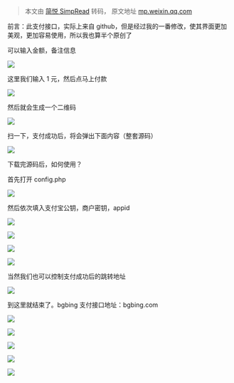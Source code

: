 > 本文由 [简悦 SimpRead](http://ksria.com/simpread/) 转码， 原文地址 [mp.weixin.qq.com](https://mp.weixin.qq.com/s/5gRN4s3KHNyr2GLfhtLBiA)

前言：此支付接口，实际上来自 github，但是经过我的一番修改，使其界面更加美观，更加容易使用，所以我也算半个原创了

可以输入金额，备注信息  

![](https://mmbiz.qpic.cn/mmbiz_png/NOwiaSy3Kbv3tYZiaTsI6OVJvNP4IgK3iaAKvRegcaglYDz0cXPZNjMj27cAqBKbibbFLbZwuMG8jEtszemnZV9n3w/640?wx_fmt=png)

这里我们输入 1 元，然后点马上付款  

![](https://mmbiz.qpic.cn/mmbiz_png/NOwiaSy3Kbv3tYZiaTsI6OVJvNP4IgK3iaAA8riaxK55IbEXYcjdOICbZMJGEno2Mkq29WiauUODeAI3oV187SIkzdg/640?wx_fmt=png)

然后就会生成一个二维码  

![](https://mmbiz.qpic.cn/mmbiz_png/NOwiaSy3Kbv3tYZiaTsI6OVJvNP4IgK3iaAdK82Nffr1efhH1APseDqfL5DsFSrKbt05cl1Zh1tXlPoFJ3KPb5iarQ/640?wx_fmt=png)

扫一下，支付成功后，将会弹出下面内容（整套源码）  

![](https://mmbiz.qpic.cn/mmbiz_png/NOwiaSy3Kbv3tYZiaTsI6OVJvNP4IgK3iaA78yJo1vFC12lCwkxkWzgic9VQapTibT5icDZVg0UbJLVGMianZ20E9hquQ/640?wx_fmt=png)

下载完源码后，如何使用？

首先打开 config.php  

![](https://mmbiz.qpic.cn/mmbiz_png/NOwiaSy3Kbv3tYZiaTsI6OVJvNP4IgK3iaALbUE0JBnBtSB2zN2qHsxYJXq7ibxr2OKxjxQZl5Ss1DLAa4CGwn6sCg/640?wx_fmt=png)

然后依次填入支付宝公钥，商户密钥，appid  

![](https://mmbiz.qpic.cn/mmbiz_png/NOwiaSy3Kbv3tYZiaTsI6OVJvNP4IgK3iaAVNnwZDRNU3bT5eickw2hnI7dbyJBMyxFs5vk4FNUTtsrF4ItwcA5ZEw/640?wx_fmt=png)

![](https://mmbiz.qpic.cn/mmbiz_png/NOwiaSy3Kbv3tYZiaTsI6OVJvNP4IgK3iaAasj2RexTqCklnjRb8nlVInzkj7Fia1csvMnXcnd2z3Ym7AvyebameyQ/640?wx_fmt=png)

![](https://mmbiz.qpic.cn/mmbiz_png/NOwiaSy3Kbv3tYZiaTsI6OVJvNP4IgK3iaAxFk7zibGHLpCAPgFVBgHfRWWGx74hLOw3LdVbuic53nW1tL8o8yrENLQ/640?wx_fmt=png)

![](https://mmbiz.qpic.cn/mmbiz_png/NOwiaSy3Kbv3tYZiaTsI6OVJvNP4IgK3iaAaTQ6lXskpSj4wDgQBSvgDy1iaGpVhzhft0NNXSr7LgpcAQ7w3KSXzZg/640?wx_fmt=png)

当然我们也可以控制支付成功后的跳转地址  

![](https://mmbiz.qpic.cn/mmbiz_png/NOwiaSy3Kbv3tYZiaTsI6OVJvNP4IgK3iaA7Te5Gs3rX3TW3bFc8Krx9jDoxCnGDyZF7d7dSA5otZP5RIJM0gGuJw/640?wx_fmt=png)

到这里就结束了。bgbing 支付接口地址：bgbing.com  

![](https://mmbiz.qpic.cn/mmbiz_png/NOwiaSy3Kbv3tYZiaTsI6OVJvNP4IgK3iaADAvxxemkbftavWgeD2RUrfs1J0kD4nP1L3y7XmG4D1L1GT4UOVFh0w/640?wx_fmt=png)

![](https://mmbiz.qpic.cn/mmbiz_png/NOwiaSy3Kbv3tYZiaTsI6OVJvNP4IgK3iaAuzhZO3wBMoVsuo4dlRF34yruzqDibkxdHHZDNUAvSOCvSSFgh9KFYsA/640?wx_fmt=png)

![](https://mmbiz.qpic.cn/mmbiz_png/NOwiaSy3Kbv3tYZiaTsI6OVJvNP4IgK3iaAyxlyElywwtQJATAvbs3qF2YZ3vvSXIr8QuJHz5L1r2Mng7icHHxDZ1w/640?wx_fmt=png)

![](https://mmbiz.qpic.cn/mmbiz_png/NOwiaSy3Kbv3tYZiaTsI6OVJvNP4IgK3iaAnc3OJiactibn6u4sY5U1pLIIljmXeKxe8JicYGEibST102pzstDvQxZpIA/640?wx_fmt=png)

![](https://mmbiz.qpic.cn/mmbiz_png/NOwiaSy3Kbv1uKguhFLydiaOHdDJwyKI5K9xTxiay4o3BG4wico1N0xGKGL20vWVR6sDxI97mnNA6otazcGic7zXZeg/640?wx_fmt=png)